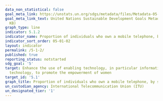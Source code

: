 ```yaml
---
data_non_statistical: false
goal_meta_link: https://unstats.un.org/sdgs/metadata/files/Metadata-05-0B-01.pdf
goal_meta_link_text: United Nations Sustainable Development Goals Metadata (PDF 211
  KB)
graph_type: line
indicator: 5.1.2
indicator_name: Proportion of individuals who own a mobile telephone, by sex
indicator_sort_order: 05-01-02
layout: indicator
permalink: /5-1-2/
published: true
reporting_status: notstarted
sdg_goal: '5'
target: Enhance the use of enabling technology, in particular information and communications
  technology, to promote the empowerment of women
target_id: '5.1'
graph_title: Proportion of individuals who own a mobile telephone, by sex
un_custodian_agency: International Telecommunication Union (ITU)
un_designated_tier: '1'
---
```

